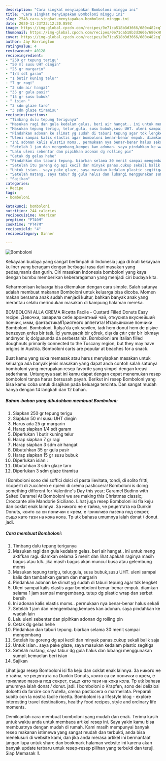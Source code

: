 ```yaml
---
description: "Cara singkat menyiapakan Bomboloni minggu ini"
title: "Cara singkat menyiapakan Bomboloni minggu ini"
slug: 2548-cara-singkat-menyiapakan-bomboloni-minggu-ini
date: 2020-11-23T23:12:20.859Z
image: https://img-global.cpcdn.com/recipes/0e71ca518b3d3666/680x482cq70/bomboloni-foto-resep-utama.jpg
thumbnail: https://img-global.cpcdn.com/recipes/0e71ca518b3d3666/680x482cq70/bomboloni-foto-resep-utama.jpg
cover: https://img-global.cpcdn.com/recipes/0e71ca518b3d3666/680x482cq70/bomboloni-foto-resep-utama.jpg
author: Jay Harrington
ratingvalue: 4
reviewcount: 40128
recipeingredient:
- "250 gr tepung terigu"
- "50 ml susu UHT dingin"
- "25 gr margarin"
- "1/4 sdt garam"
- "1 butir kuning telur"
- "7 gr ragi"
- "3 sdm air hangat"
- "35 gr gula pasir"
- "15 gr susu bubuk"
- " isian "
- "3 sdm glaze taro"
- "3 sdm glaze tiramisu"
recipeinstructions:
- "Timbang dulu tepung terigunya"
- "Masukan ragi dan gula kedalam gelas. beri air hangat.. ini untuk meng aktifkan ragi. diamkan selama 5 menit dan lihat apakah raginya masih bagus atau tdk. jika masih bagus akan muncul busa atau gelembung moms"
- "Masukan tepung terigu, telur,gula, susu bubuk,susu UHT. uleni sampai kalis dan tambahkan garam dan margarin"
- "Pindahkan adonan ke slimat yg sudah di taburi tepung agar tdk lengket"
- "Uleni sampai kalis elastis agar bomboloni benar-benar empuk. diamkan selama 1 jam sampai mengembang. tutup dg plastic wrap dan serbet bersih"
- "Ini adonan kalis elastis moms.. permukaan nya benar-benar halus sekali"
- "Setelah 1 jam dan mengembang,kempes kan adonan. saya pindahkan ke wadah lain"
- "Lalu uleni sebentar dan pipihkan adonan dg rolling pin"
- "Cetak dg gelas hehe"
- "Pindahkan dan taburi tepung. biarkan selama 30 menit sampai mengembang"
- "Setelah itu goreng dg api kecil dan minyak panas.cukup sekali balik saja"
- "Untuk isian.. saya pake glaze, saya masukan kedalam plastic segitiga"
- "Setelah matang, saya tabur dg gula halus dan lubangi menggunakan sumpit kemudian beri isian"
- "Sajikan"
categories:
- Recipe
tags:
- bomboloni

katakunci: bomboloni 
nutrition: 244 calories
recipecuisine: American
preptime: "PT40M"
cooktime: "PT47M"
recipeyield: "4"
recipecategory: Dinner

---
```



![Bomboloni](https://img-global.cpcdn.com/recipes/0e71ca518b3d3666/680x482cq70/bomboloni-foto-resep-utama.jpg)

Kekayaan budaya yang sangat berlimpah di Indonesia juga di ikuti kekayaan kuliner yang beragam dengan berbagai rasa dari masakan yang pedas,manis dan gurih. Ciri masakan Indonesia bomboloni yang kaya dengan bumbu memberikan keberaragaman yang menjadi ciri budaya kita.


Keharmonisan keluarga bisa ditemukan dengan cara simple. Salah satunya adalah membuat makanan Bomboloni untuk keluarga bisa dicoba. Momen makan bersama anak sudah menjadi kultur, bahkan banyak anak yang merantau selalu merindukan masakan di kampung halaman mereka.

BOMBOLONI ALLA CREMA Ricetta Facile - Custard Filled Donuts Easy recipe. Девочки, заварила себе ароматный чай, откусила вкуснейший пончик, ммм, фантастика!Приятного аппетита! Итальянские пончики Bomboloni. Bomboloni, İtalya&#39;da çok sevilen, tadı hem donut hem de pişiye benzeyen enfes bir tatlı. İçi yumuşacık bir çörek, dışı da çıtır çıtır bir lokmayı andırıyor. İç dolgusunda da serbestsiniz. Bomboloni are Italian filled doughnuts primarily connected to the Tuscany region, but they may have origins in Austria. Bomboloni carts are popular at beaches for a snack.

Buat kamu yang suka memasak atau harus menyiapkan masakan untuk keluarga ada banyak jenis masakan yang dapat anda contoh salah satunya bomboloni yang merupakan resep favorite yang simpel dengan kreasi sederhana. Untungnya saat ini kamu dapat dengan cepat menemukan resep bomboloni tanpa harus bersusah payah.
Berikut ini resep Bomboloni yang bisa kamu coba untuk disajikan pada keluarga tercinta. Dan sangat mudah hanya dengan 14 langkah dan 12 bahan.


<!--inarticleads1-->

##### Bahan-bahan yang dibutuhkan membuat Bomboloni:

1. Siapkan 250 gr tepung terigu
1. Siapkan 50 ml susu UHT dingin
1. Harus ada 25 gr margarin
1. Harap siapkan 1/4 sdt garam
1. Diperlukan 1 butir kuning telur
1. Harap siapkan 7 gr ragi
1. Harap siapkan 3 sdm air hangat
1. Dibutuhkan 35 gr gula pasir
1. Harap siapkan 15 gr susu bubuk
1. Diperlukan  isian :
1. Dibutuhkan 3 sdm glaze taro
1. Diperlukan 3 sdm glaze tiramisu


I Bomboloni sono dei soffici dolci di pasta lievitata, tondi, di solito fritti, ricoperti di zucchero e ripieni di crema pasticcera! Bomboloni is doing something different for Valentine&#39;s Day this year; Caramel Budino with Salted Caramel At Bomboloni we are making this Christmas classic; Croccante alle Mandorie Siciliano. Lihat juga resep Bomboloni isi fla keju dan coklat enak lainnya. За никого не е тайна, че рецептата на Dunkin Donuts, които са си понички с крем, е грижливо пазена под секрет, също като тази на кока кола. Tp utk bahasa umumnya ialah donat / donut. jadi. 

<!--inarticleads2-->

##### Cara membuat  Bomboloni:

1. Timbang dulu tepung terigunya
1. Masukan ragi dan gula kedalam gelas. beri air hangat.. ini untuk meng aktifkan ragi. diamkan selama 5 menit dan lihat apakah raginya masih bagus atau tdk. jika masih bagus akan muncul busa atau gelembung moms
1. Masukan tepung terigu, telur,gula, susu bubuk,susu UHT. uleni sampai kalis dan tambahkan garam dan margarin
1. Pindahkan adonan ke slimat yg sudah di taburi tepung agar tdk lengket
1. Uleni sampai kalis elastis agar bomboloni benar-benar empuk. diamkan selama 1 jam sampai mengembang. tutup dg plastic wrap dan serbet bersih
1. Ini adonan kalis elastis moms.. permukaan nya benar-benar halus sekali
1. Setelah 1 jam dan mengembang,kempes kan adonan. saya pindahkan ke wadah lain
1. Lalu uleni sebentar dan pipihkan adonan dg rolling pin
1. Cetak dg gelas hehe
1. Pindahkan dan taburi tepung. biarkan selama 30 menit sampai mengembang
1. Setelah itu goreng dg api kecil dan minyak panas.cukup sekali balik saja
1. Untuk isian.. saya pake glaze, saya masukan kedalam plastic segitiga
1. Setelah matang, saya tabur dg gula halus dan lubangi menggunakan sumpit kemudian beri isian
1. Sajikan


Lihat juga resep Bomboloni isi fla keju dan coklat enak lainnya. За никого не е тайна, че рецептата на Dunkin Donuts, които са си понички с крем, е грижливо пазена под секрет, също като тази на кока кола. Tp utk bahasa umumnya ialah donat / donut. jadi. I bomboloni o Krapfen, sono dei deliziosi dolcetti da farcire con Nutella, crema pasticcera o marmellata. Preparali subito con la nostra facile ricetta. Bomboloni is a lifestyle blog - explore interesting travel destinations, healthy food recipes, style and ordinary life moments. 

Demikianlah cara membuat bomboloni yang mudah dan enak. Terima kasih untuk waktu anda untuk membaca artikel resep ini. Saya yakin kamu bisa membuatnya dengan mudah di rumah. Kami masih mempunyai banyak resep makanan istimewa yang sangat mudah dan terbukti, anda bisa menelusuri di website kami, dan jika anda merasa artikel ini bermanfaat jangan lupa untuk share dan bookmark halaman website ini karena akan banyak update terbaru untuk resep-resep pilihan yang terbukti dan teruji. Siap Memasak !!. 
